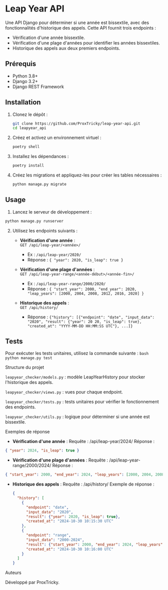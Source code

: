 # Leap Year API

Une API Django pour déterminer si une année est bissextile, avec des fonctionnalités d'historique des appels. Cette API fournit trois endpoints :
- Vérification d'une année bissextile.
- Vérification d'une plage d'années pour identifier les années bissextiles.
- Historique des appels aux deux premiers endpoints.

## Prérequis

- Python 3.8+
- Django 3.2+
- Django REST Framework

## Installation

1. Clonez le dépôt :
    ```bash
    git clone https://github.com/ProxTricky/leap-year-api.git
    cd leapyear_api
    ```

2. Créez et activez un environnement virtuel :
    ```bash
    poetry shell
    ```

3. Installez les dépendances :
    ```bash
    poetry install
    ```

4. Créez les migrations et appliquez-les pour créer les tables nécessaires :
    ```bash
    python manage.py migrate
    ```

## Usage

1. Lancez le serveur de développement :
```bash
python manage.py runserver
```

2. Utilisez les endpoints suivants :

   - **Vérification d'une année** :  
     `GET /api/leap-year/<année>/`
     - Ex : `/api/leap-year/2020/`
     - Réponse : `{ "year": 2020, "is_leap": true }`
   
   - **Vérification d'une plage d'années** :  
     `GET /api/leap-year-range/<année-début>/<année-fin>/`
     - Ex : `/api/leap-year-range/2000/2020/`
     - Réponse : `{ "start_year": 2000, "end_year": 2020, "leap_years": [2000, 2004, 2008, 2012, 2016, 2020] }`

   - **Historique des appels** :  
     `GET /api/history/`
     - Réponse : `{"history": [{"endpoint": "date", "input_data": "2020", "result": {"year": 20 20, "is_leap": true}, "created_at": "YYYY-MM-DD HH:MM:SS UTC"}, ...]}`

## Tests

Pour exécuter les tests unitaires, utilisez la commande suivante :
    ```bash
    python manage.py test
    ```

Structure du projet

`leapyear_checker/models.py` : modèle LeapYearHistory pour stocker l'historique des appels.

`leapyear_checker/views.py` : vues pour chaque endpoint.

`leapyear_checker/tests.py` : tests unitaires pour vérifier le fonctionnement des endpoints.

`leapyear_checker/utils.py` : logique pour déterminer si une année est bissextile.


Exemples de réponse

   - **Vérification d'une année** :
        Requête : /api/leap-year/2024/
        Réponse :
```json 
{ "year": 2024, "is_leap": true }
```

   - **Vérification d'une plage d'années** :
        Requête : /api/leap-year-range/2000/2024/
        Réponse : 
```json
{ "start_year": 2000, "end_year": 2024, "leap_years": [2000, 2004, 2008, 2012, 2016, 2020, 2024] }
```

   - **Historique des appels** :
        Requête : /api/history/
        Exemple de réponse :

        ```json
        {
          "history": [
            {
              "endpoint": "date",
              "input_data": "2020",
              "result": {"year": 2020, "is_leap": true},
              "created_at": "2024-10-30 10:15:30 UTC"
            },
            {
              "endpoint": "range",
              "input_data": "2000-2024",
              "result": {"start_year": 2000, "end_year": 2024, "leap_years": [2000, 2004, 2008, 2012, 2016, 2020, 2024]},
              "created_at": "2024-10-30 10:16:00 UTC"
            }
          ]
        }
        ```

Auteurs

Développé par ProxTricky.

